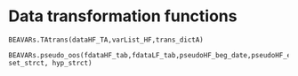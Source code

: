 # Data transformation functions

```@docs
BEAVARs.TAtrans(dataHF_TA,varList_HF,trans_dictA)
```

```@docs
BEAVARs.pseudo_oos(fdataHF_tab,fdataLF_tab,pseudoHF_beg_date,pseudoHF_end_date,ragged_beg_date,ragged_end_date,pubDelay,aggMix,model_type, set_strct, hyp_strct)
```